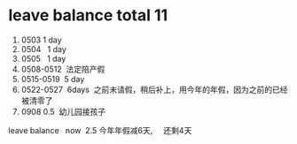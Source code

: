 # leave balance total 11
1. 0503   1  day
2. 0504   1  day
3. 0505   1  day
4. 0508-0512  法定陪产假
5. 0515-0519  5 day
6. 0522-0527  6days  之前未请假，稍后补上，用今年的年假，因为之前的已经被清零了
7. 0908  0.5  幼儿园接孩子

leave balance    now  2.5
今年年假减6天,     还剩4天
